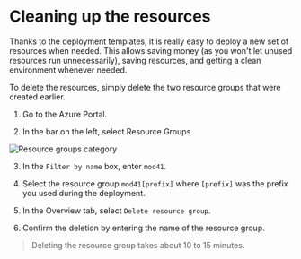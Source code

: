 # Cleaning up the resources

Thanks to the deployment templates, it is really easy to deploy a new set of resources when needed. This allows saving money (as you won't let unused resources run unnecessarily), saving resources, and getting a clean environment whenever needed.

To delete the resources, simply delete the two resource groups that were created earlier.

1. Go to the Azure Portal.

2. In the bar on the left, select Resource Groups.

![Resource groups category](./images/2019-09-24_15-14-49.png)

3. In the `Filter by name` box, enter `mod41`.

4. Select the resource group `mod41[prefix]` where `[prefix]` was the prefix you used during the deployment.

5. In the Overview tab, select `Delete resource group`.

6. Confirm the deletion by entering the name of the resource group. 

> Deleting the resource group takes about 10 to 15 minutes.
